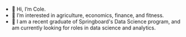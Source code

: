 - 👋 Hi, I’m Cole.
- 👀 I’m interested in agriculture, economics, finance, and fitness.
- 🌱 I am a recent graduate of Springboard's Data Science program, and am currently looking for roles in data science and analytics.

<!---
fromo19/fromo19 is a ✨ special ✨ repository because its `README.md` (this file) appears on your GitHub profile.
You can click the Preview link to take a look at your changes.
--->
